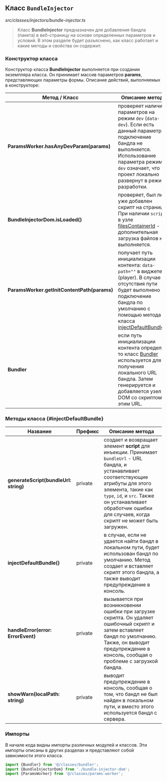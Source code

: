 ## Класс `BundleInjector`

_src/classes/injectors/bundle-injector.ts_

> Класс **BundleInjector** предназначен для добавления бандла (пакета) в веб-страницу на основе определенных параметров и условий. В этом разделе будет разъяснено, как класс  работает и какие методы и свойства он содержит.

### Конструктор класса

Конструктор класса **BundleInjector** выполняется при создании экземпляра класса. Он принимает массив параметров **params**, представляющих параметры формы. Описание действий, выполняемых в конструкторе:

| Метод / Класс                               | Описание метода                                                                                                                                                                                                           |
|---------------------------------------------|---------------------------------------------------------------------------------------------------------------------------------------------------------------------------------------------------------------------------|
| **ParamsWorker.hasAnyDevParam(params)**     | проверяет наличие параметров на режим `dev` (`data-dev`). Если есть данный параметр, подключение бандла не выполняется. Использование параметра режима `dev` означает, что проект локально развернут в режиме разработки. |
| **BundleInjectorDom.isLoaded()**            | проверяет, был ли уже добавлен скрипт на страницу. При наличии `script` в узле [filesContainerId](../CONFIG.md) - дополнительная загрузка файлов не выполняется.                                                          |
| **ParamsWorker.getInitContentPath(params)** | получает путь инициализации контента: `data-path=""` в виджете (player). В случае отсутствия пути будет выполнено подключение бандла по умолчанию с помощью метода класса [injectDefaultBundle()](#injectDefaultBundle).  |
| **Bundler**                                 | если путь инициализации контента определен, то класс [Bundler](injectors/BUNDLER.md) используется для получения локального URL бандла. Затем генерируется и добавляется узел DOM со скриптом с этим URL.                  |

### Методы класса {#injectDefaultBundle}

| Название                              | Префикс | Описание метода                                                                                                                                                                                                                                                                    |
|---------------------------------------|---------|------------------------------------------------------------------------------------------------------------------------------------------------------------------------------------------------------------------------------------------------------------------------------------|
| **generateScript(bundleUrl: string)** | private | создает и возвращает элемент **script** для инъекции. Принимает `bundleUrl` - URL бандла, и устанавливает соответствующие атрибуты для этого элемента, такие как `type`, `id`, и `src`. Также он устанавливает обработчик ошибки для случаев, когда скрипт не может быть загружен. |
| **injectDefaultBundle()**             | private | в случае, если не удается найти бандл в локальном пути, будет использован бандл по умолчанию. Метод создает и вставляет скрипт этого бандла, а также выводит предупреждение в консоль.                                                                                             |
| **handleError(error: ErrorEvent)**    | private | вызывается при возникновении ошибки при загрузке скрипта. Он удаляет ошибочный скрипт и затем вставляет бандл по умолчанию. Также, он выводит предупреждение в консоль, сообщая о проблеме с загрузкой бандла.                                                                     |
| **showWarn(localPath: string)**       | private | выводит предупреждение в консоль, сообщая о том, что бандл не был найден в локальном пути, и вместо этого используется бандл с сервера.                                                                                                                                            |

### Импорты

В начале кода видны импорты различных модулей и классов. Эти импорты описаны в других разделах и представляют собой зависимости этого класса.

```js
import {Bundler} from '@/classes/bundler';
import {BundleInjectorDom} from './bundle-injector-dom';
import {ParamsWorker} from '@/classes/params-worker';
```